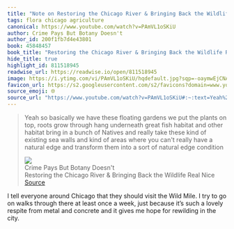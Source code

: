 ```yaml
---
title: "Note on Restoring the Chicago River & Bringing Back the Wildlife Real Nice via Crime Pays But Botany Doesn't"
tags: flora chicago agriculture
canonical: https://www.youtube.com/watch?v=PAmVL1oSKiU
author: Crime Pays But Botany Doesn't
author_id: 200f1fb7d4e43801
book: 45848457
book_title: "Restoring the Chicago River & Bringing Back the Wildlife Real Nice"
hide_title: true
highlight_id: 811518945
readwise_url: https://readwise.io/open/811518945
image: https://i.ytimg.com/vi/PAmVL1oSKiU/hqdefault.jpg?sqp=-oaymwEjCNACELwBSFryq4qpAxUIARUAAAAAGAElAADIQj0AgKJDeAE=&rs=AOn4CLDTygv-nTKsim6MiobFstKwI5Op4A
favicon_url: https://s2.googleusercontent.com/s2/favicons?domain=www.youtube.com
source_emoji: 🌐
source_url: "https://www.youtube.com/watch?v=PAmVL1oSKiU#:~:text=Yeah%20so%20basically,natural%20edge%20condition"
---
```


> Yeah so basically we have these floating gardens we put the plants on top, roots grow through hang underneath great fish habitat and other habitat bring in a bunch of Natives and really take these kind of existing sea walls and kind of areas where you can't really have a natural edge and transform them into a sort of natural edge condition
> <div class="quoteback-footer"><div class="quoteback-avatar"><img class="mini-favicon" src="https://s2.googleusercontent.com/s2/favicons?domain=www.youtube.com"></div><div class="quoteback-metadata"><div class="metadata-inner"><span style="display:none">FROM:</span><div aria-label="Crime Pays But Botany Doesn't" class="quoteback-author"> Crime Pays But Botany Doesn't</div><div aria-label="Restoring the Chicago River & Bringing Back the Wildlife Real Nice" class="quoteback-title"> Restoring the Chicago River & Bringing Back the Wildlife Real Nice</div></div></div><div class="quoteback-backlink"><a target="_blank" aria-label="go to the full text of this quotation" rel="noopener" href="https://www.youtube.com/watch?v=PAmVL1oSKiU#:~:text=Yeah%20so%20basically,natural%20edge%20condition" class="quoteback-arrow"> Source</a></div></div>

I tell everyone around Chicago that they should visit the Wild Mile. I try to go on walks through there at least once a week, just because it’s such a lovely respite from metal and concrete and it gives me hope for rewilding in the city.